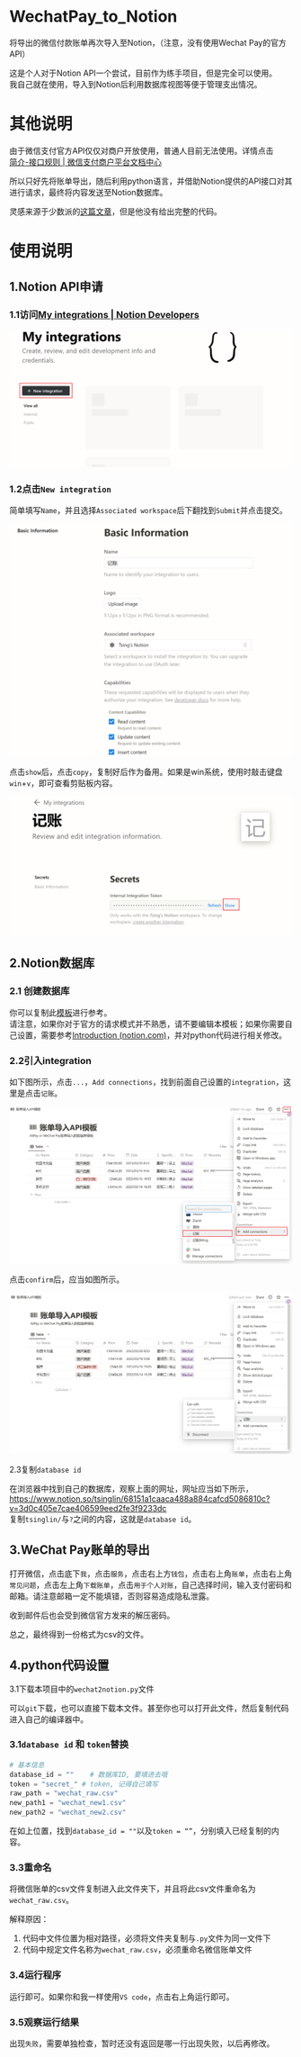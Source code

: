 # WechatPay_to_Notion
将导出的微信付款账单再次导入至Notion，（注意，没有使用Wechat Pay的官方API）

这是个人对于Notion API一个尝试，目前作为练手项目，但是完全可以使用。<br>
我自己就在使用，导入到Notion后利用数据库视图等便于管理支出情况。

# 其他说明
由于微信支付官方API仅仅对商户开放使用，普通人目前无法使用。详情点击<br>
[简介-接口规则 | 微信支付商户平台文档中心](https://pay.weixin.qq.com/wiki/doc/apiv3/wechatpay/wechatpay-1.shtml)

所以只好先将账单导出，随后利用python语言，并借助Notion提供的API接口对其进行请求，最终将内容发送至Notion数据库。

灵感来源于少数派的[这篇文章](https://sspai.com/post/66658)，但是他没有给出完整的代码。

# 使用说明

## 1.Notion API申请

### 1.1访问[My integrations | Notion Developers](https://www.notion.so/my-integrations)

![image-20230324213427619](./image/image-20230324213427619.png)

### 1.2点击`New integration`

简单填写`Name`，并且选择`Associated workspace`后下翻找到`Submit`并点击提交。

![image-20230324214416578](./image/image-20230324214416578.png)

点击`show`后，点击`copy`，复制好后作为备用。如果是win系统，使用时敲击键盘`win`+`v`，即可查看剪贴板内容。

![image-20230324214659248](./image/image-20230324214659248.png)

## 2.Notion数据库

### 2.1 创建数据库

你可以复制此[模板](https://tsinglin.notion.site/tsinglin/68951a1caaba487a884cafcd5086810c?v=3d0c405e7cae405599aed2fe0f5233cc)进行参考。<br>请注意，如果你对于官方的请求模式并不熟悉，请不要编辑本模板；如果你需要自己设置，需要参考[Introduction (notion.com)](https://developers.notion.com/reference/intro)，并对python代码进行相关修改。

### 2.2引入integration

如下图所示，点击`...`，`Add connections`，找到前面自己设置的`integration`，这里是点击`记账`。

![image-20230325202326631](./image/image-20230325202326631.png)

点击`confirm`后，应当如图所示。

<img src="./image/image-20230325202635760.png">

2.3复制`database id`

在浏览器中找到自己的数据库，观察上面的网址，网址应当如下所示，<br>https://www.notion.so/tsinglin/68151a1caaca488a884cafcd5086810c?v=3d0c405e7cae406599eed2fe3f9233dc<br>
复制`tsinglin/`与`?`之间的内容，这就是`database id`。

## 3.WeChat Pay账单的导出

打开微信，点击底下`我`，点击`服务`，点击右上方`钱包`，点击右上角`账单`，点击右上角`常见问题`，点击左上角`下载账单`，点击`用于个人对账`，自己选择时间，输入支付密码和邮箱。请注意邮箱一定不能填错，否则容易造成隐私泄露。

收到邮件后也会受到微信官方发来的解压密码。

总之，最终得到一份格式为csv的文件。

## 4.python代码设置

3.1下载本项目中的`wechat2notion.py`文件

可以`git`下载，也可以直接下载本文件。甚至你也可以打开此文件，然后复制代码进入自己的编译器中。

### 3.1`database id` 和 `token`替换

```python
# 基本信息
database_id = ""    # 数据库ID, 要填进去哦
token = "secret_" # token, 记得自己填写
raw_path = "wechat_raw.csv"
new_path1 = "wechat_new1.csv"
new_path2 = "wechat_new2.csv"
```

在如上位置，找到`database_id = ""`以及`token = “”`，分别填入已经复制的内容。

### 3.3重命名

将微信账单的csv文件复制进入此文件夹下，并且将此csv文件重命名为`wechat_raw.csv`。

解释原因：

1. 代码中文件位置为相对路径，必须将文件夹复制与`.py`文件为同一文件下
2. 代码中规定文件名称为`wechat_raw.csv`，必须重命名微信账单文件

### 3.4运行程序

运行即可。如果你和我一样使用`VS code`，点击右上角运行即可。

### 3.5观察运行结果

出现`失败`，需要单独检查，暂时还没有返回是哪一行出现失败，以后再修改。
